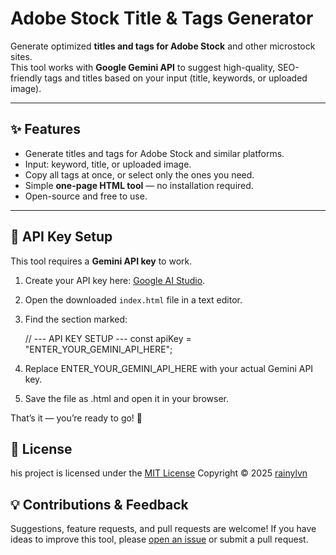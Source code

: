 # Adobe Stock Title & Tags Generator

Generate optimized **titles and tags for Adobe Stock** and other microstock sites.  
This tool works with **Google Gemini API** to suggest high-quality, SEO-friendly tags and titles based on your input (title, keywords, or uploaded image).

---

## ✨ Features
- Generate titles and tags for Adobe Stock and similar platforms.  
- Input: keyword, title, or uploaded image.  
- Copy all tags at once, or select only the ones you need.  
- Simple **one-page HTML tool** — no installation required.  
- Open-source and free to use.  

---

## 🔑 API Key Setup
This tool requires a **Gemini API key** to work.  

1. Create your API key here: [Google AI Studio](https://aistudio.google.com).  
2. Open the downloaded `index.html` file in a text editor.  
3. Find the section marked:

   // --- API KEY SETUP ---
   const apiKey = "ENTER_YOUR_GEMINI_API_HERE";

4. Replace ENTER_YOUR_GEMINI_API_HERE with your actual Gemini API key.
5. Save the file as .html and open it in your browser.

That’s it — you’re ready to go! 🎉

## 📜 License
his project is licensed under the [MIT License](https://github.com/rainylvn/adobe-stock-title-and-tags-generator/blob/main/LICENSE)
Copyright © 2025 [rainylvn](https://github.com/rainylvn)

## 💡 Contributions & Feedback
Suggestions, feature requests, and pull requests are welcome!
If you have ideas to improve this tool, please [open an issue](https://github.com/rainylvn/adobe-stock-title-and-tags-generator/issues) or submit a pull request.
